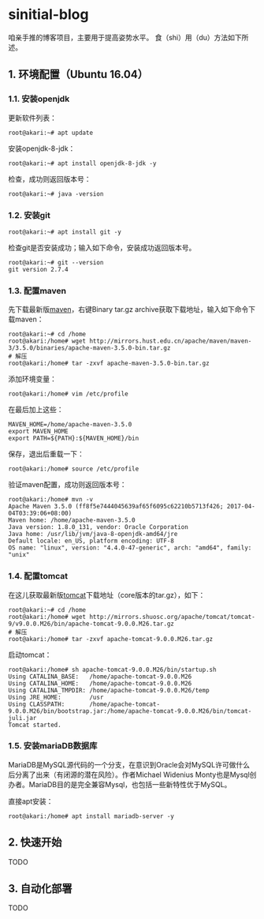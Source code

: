 # sinitial-blog
咱亲手推的博客项目，主要用于提高姿势水平。
食（shi）用（du）方法如下所述。

## 1. 环境配置（Ubuntu 16.04）

### 1.1. 安装openjdk

更新软件列表：

```shell=
root@akari:~# apt update
```

安装openjdk-8-jdk：

```shell=
root@akari:~# apt install openjdk-8-jdk -y
```

检查，成功则返回版本号：

```shell=
root@akari:~# java -version
```

### 1.2. 安装git

```shell=
root@akari:~# apt install git -y
```

检查git是否安装成功；输入如下命令，安装成功返回版本号。

```shell=
root@akari:~# git --version
git version 2.7.4
```

### 1.3. 配置maven

先下载最新版[maven](https://maven.apache.org/download.cgi)，右键Binary tar.gz archive获取下载地址，输入如下命令下载maven：

```shell=
root@akari:~# cd /home
root@akari:/home# wget http://mirrors.hust.edu.cn/apache/maven/maven-3/3.5.0/binaries/apache-maven-3.5.0-bin.tar.gz
# 解压
root@akari:/home# tar -zxvf apache-maven-3.5.0-bin.tar.gz
```

添加环境变量：

```shell=
root@akari:/home# vim /etc/profile
```

在最后加上这些：

```shell=
MAVEN_HOME=/home/apache-maven-3.5.0
export MAVEN_HOME
export PATH=${PATH}:${MAVEN_HOME}/bin
```

保存，退出后重载一下：

```shell=
root@akari:/home# source /etc/profile
```

验证maven配置，成功则返回版本号：

```shell=
root@akari:/home# mvn -v
Apache Maven 3.5.0 (ff8f5e7444045639af65f6095c62210b5713f426; 2017-04-04T03:39:06+08:00)
Maven home: /home/apache-maven-3.5.0
Java version: 1.8.0_131, vendor: Oracle Corporation
Java home: /usr/lib/jvm/java-8-openjdk-amd64/jre
Default locale: en_US, platform encoding: UTF-8
OS name: "linux", version: "4.4.0-47-generic", arch: "amd64", family: "unix"
```

### 1.4. 配置tomcat

在这儿获取最新版[tomcat](http://tomcat.apache.org/download-90.cgi)下载地址（core版本的tar.gz），如下：

```shell=
root@akari:~# cd /home
root@akari:/home# wget http://mirrors.shuosc.org/apache/tomcat/tomcat-9/v9.0.0.M26/bin/apache-tomcat-9.0.0.M26.tar.gz
# 解压
root@akari:/home# tar -zxvf apache-tomcat-9.0.0.M26.tar.gz
```

启动tomcat：

```shell=
root@akari:/home# sh apache-tomcat-9.0.0.M26/bin/startup.sh
Using CATALINA_BASE:   /home/apache-tomcat-9.0.0.M26
Using CATALINA_HOME:   /home/apache-tomcat-9.0.0.M26
Using CATALINA_TMPDIR: /home/apache-tomcat-9.0.0.M26/temp
Using JRE_HOME:        /usr
Using CLASSPATH:       /home/apache-tomcat-9.0.0.M26/bin/bootstrap.jar:/home/apache-tomcat-9.0.0.M26/bin/tomcat-juli.jar
Tomcat started.
```
### 1.5. 安装mariaDB数据库

MariaDB是MySQL源代码的一个分支，在意识到Oracle会对MySQL许可做什么后分离了出来（有闭源的潜在风险）。作者Michael Widenius Monty也是Mysql创办者。MariaDB目的是完全兼容Mysql，也包括一些新特性优于MySQL。

直接apt安装：

```shell=
root@akari:/home# apt install mariadb-server -y
```

## 2. 快速开始
TODO

## 3. 自动化部署
TODO
